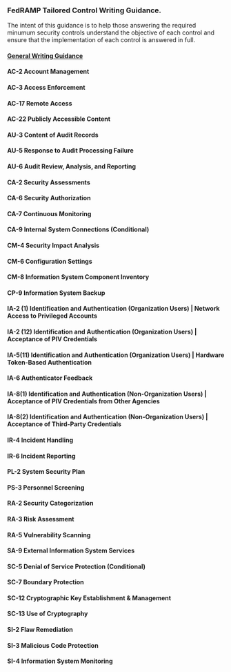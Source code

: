 ### FedRAMP Tailored Control Writing Guidance.
The intent of this guidance is to help those answering the required minumum security controls understand the objective of each control and ensure that the implementation of each control is answered in full.
#### [General Writing Guidance](..edit/master/_guidance/GeneralWritingGuidance.md)
#### AC-2 Account Management
#### AC-3 Access Enforcement
#### AC-17 Remote Access
#### AC-22 Publicly Accessible Content
#### AU-3 Content of Audit Records
#### AU-5 Response to Audit Processing Failure
#### AU-6 Audit Review, Analysis, and Reporting
#### CA-2 Security Assessments
#### CA-6 Security Authorization
#### CA-7 Continuous Monitoring
#### CA-9 Internal System Connections (Conditional)
#### CM-4 Security Impact Analysis
#### CM-6 Configuration Settings
#### CM-8 Information System Component Inventory
#### CP-9 Information System Backup
#### IA-2 (1) Identification and Authentication (Organization Users) | Network Access to Privileged Accounts
#### IA-2 (12) Identification and Authentication (Organization Users) | Acceptance of PIV Credentials
#### IA-5(11) Identification and Authentication (Organization Users) | Hardware Token-Based Authentication
#### IA-6 Authenticator Feedback
#### IA-8(1) Identification and Authentication (Non-Organization Users) | Acceptance of PIV Credentials from Other Agencies
#### IA-8(2) Identification and Authentication (Non-Organization Users) | Acceptance of Third-Party Credentials
#### IR-4 Incident Handling
#### IR-6 Incident Reporting
#### PL-2 System Security Plan
#### PS-3 Personnel Screening
#### RA-2 Security Categorization
#### RA-3 Risk Assessment
#### RA-5 Vulnerability Scanning
#### SA-9 External Information System Services
#### SC-5 Denial of Service Protection (Conditional)
#### SC-7 Boundary Protection
#### SC-12 Cryptographic Key Establishment & Management
#### SC-13 Use of Cryptography
#### SI-2 Flaw Remediation
#### SI-3 Malicious Code Protection
#### SI-4 Information System Monitoring
